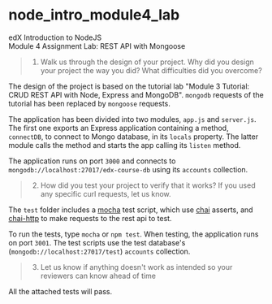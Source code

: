 # node_intro_module4_lab

edX Introduction to NodeJS   
Module 4 Assignment Lab: REST API with Mongoose

> 1) Walk us through the design of your project.
Why did you design your project the way you did?
What difficulties did you overcome?

The design of the project is based on the tutorial lab "Module 3 Tutorial: CRUD REST API with Node, Express and MongoDB". `mongodb` requests of the tutorial has been replaced by `mongoose` requests.

The application has been divided into two modules, `app.js` and `server.js`. The first one exports an Express application containing a method, `connectDB`, to connect to Mongo database, in its `locals` property. The latter module calls the method and starts the app calling its `listen` method.

The application runs on port `3000` and connects to
`mongodb://localhost:27017/edx-course-db` using its `accounts` collection.  


> 2) How did you test your project to verify that it works?
If you used any specific curl requests, let us know.


The `test` folder includes a  [mocha](http://mochajs.org) test script,
which use [chai](http://chaijs.com) asserts, and
[chai-http](http://chaijs.com/plugins/chai-http/) to make requests to the rest api to test.

To run the tests, type `mocha` or `npm test`.
When testing, the application runs on port `3001`.
The test scripts use the test database's (`mongodb://localhost:27017/test`) `accounts` collection.


> 3) Let us know if anything doesn't work as intended so your reviewers can know ahead of time

All the attached tests will pass.
